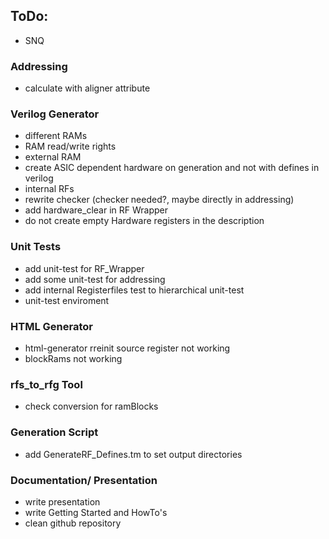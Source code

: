 ## ToDo:

- SNQ

### Addressing
 - calculate with aligner attribute

### Verilog Generator 

- different RAMs
- RAM read/write rights
- external RAM
- create ASIC dependent hardware on generation and not with defines in verilog
- internal RFs
- rewrite checker (checker needed?, maybe directly in addressing)
- add hardware_clear in RF Wrapper
- do not create empty Hardware registers in the description

### Unit Tests 

- add unit-test for RF_Wrapper
- add some unit-test for addressing 
- add internal Registerfiles test to hierarchical unit-test
- unit-test enviroment

### HTML Generator 

- html-generator rreinit source register not working 
- blockRams not working

### rfs_to_rfg Tool 

- check conversion for ramBlocks

### Generation Script 

- add GenerateRF_Defines.tm to set output directories

### Documentation/ Presentation

- write presentation
- write Getting Started and HowTo's
- clean github repository